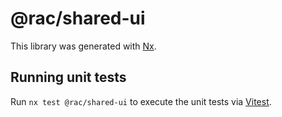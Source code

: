# @rac/shared-ui

This library was generated with [Nx](https://nx.dev).

## Running unit tests

Run `nx test @rac/shared-ui` to execute the unit tests via [Vitest](https://vitest.dev/).

